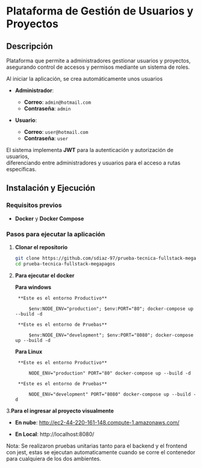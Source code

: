 # Plataforma de Gestión de Usuarios y Proyectos

## Descripción

Plataforma que permite a administradores gestionar usuarios y proyectos, asegurando control de accesos y permisos mediante un sistema de roles.

Al iniciar la aplicación, se crea automáticamente unos usuarios 

- **Administrador**: 

   - **Correo**: `admin@hotmail.com`
   - **Contraseña**: `admin`

- **Usuario**:

   - **Correo**: `user@hotmail.com`
   - **Contraseña**: `user`

El sistema implementa **JWT** para la autenticación y autorización de usuarios,  
diferenciando entre administradores y usuarios para el acceso a rutas específicas.   

## Instalación y Ejecución

### Requisitos previos

- **Docker** y **Docker Compose**  

### Pasos para ejecutar la aplicación

1. **Clonar el repositorio**  
   ```sh
   git clone https://github.com/sdiaz-97/prueba-tecnica-fullstack-megapagos.git
   cd prueba-tecnica-fullstack-megapagos

2. **Para ejecutar el docker**  

    
    **Para windows**

        **Este es el entorno Productivo**
            
            $env:NODE_ENV="production"; $env:PORT="80"; docker-compose up --build -d 

        **Este es el entorno de Pruebas**
            
            $env:NODE_ENV="development"; $env:PORT="8080"; docker-compose up --build -d  

    **Para Linux**

        **Este es el entorno Productivo**
            
            NODE_ENV="production" PORT="80" docker-compose up --build -d

        **Este es el entorno de Pruebas**
            
            NODE_ENV="development" PORT="8080" docker-compose up --build -d

3.**Para el ingresar al proyecto visualmente**

 - **En nube**: http://ec2-44-220-161-148.compute-1.amazonaws.com/

 - **En Local**:  http://localhost:8080/

Nota:
Se realizaron pruebas unitarias tanto para el backend y el frontend con jest, estas se ejecutan automaticamente cuando se corre el contenedor para cualquiera de los dos ambientes.

